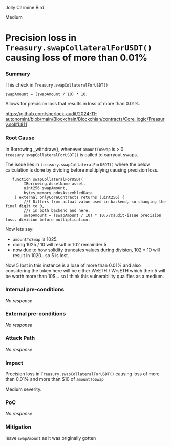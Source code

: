 Jolly Carmine Bird

Medium

# Precision loss in `Treasury.swapCollateralForUSDT()` causing loss of more than 0.01%

### Summary

This check in `Treasury.swapCollateralForUSDT()` 
```solidity
swapAmount = (swapAmount / 10) * 10;
```

Allows for precision loss that results in loss of more than 0.01%.

https://github.com/sherlock-audit/2024-11-autonomint/blob/main/Blockchain/Blockchian/contracts/Core_logic/Treasury.sol#L811

### Root Cause

In Borrowing._withdraw(), whenever `amountToSwap` is > 0  `treasury.swapCollateralForUSDT()` is called to carryout swaps.

The issue lies in `treasury.swapCollateralForUSDT()` where the below calculation is done by dividing before multiplying causing precision loss.
```solidity
   function swapCollateralForUSDT(
        IBorrowing.AssetName asset,
        uint256 swapAmount,
        bytes memory odosAssembledData
    ) external onlyCoreContracts returns (uint256) {
        //? Differs from actual value used in backend, so changing the final digit to 0,
        //? in both backend and here.
        swapAmount = (swapAmount / 10) * 10;//@audit-issue precision loss. division before multiplication.
```


Now lets say:
-  `amountToSwap` is 1025. 
- doing 1025 / 10 will result in 102 remainder 5
- now due to how solidity truncates values during division, 102 * 10  will result in 1020.. so 5 is lost.

Now 5 lost in this instance is a lose of more than 0.01% and also considering the token here will be either WeETH / WrsETH which their 5 will be worth more than 10$... so i think this vulnerability qualifies as a medium.

### Internal pre-conditions

_No response_

### External pre-conditions

_No response_

### Attack Path

_No response_

### Impact

Precision loss in `Treasury.swapCollateralForUSDT()` causing loss of more than 0.01% and more than $10 of `amountToSwap`

Medium severity.

### PoC

_No response_

### Mitigation

leave `swapAmount` as it was originally gotten